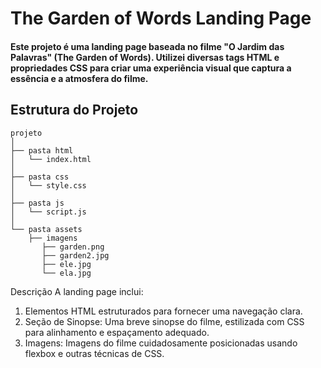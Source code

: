 # The Garden of Words Landing Page
#### Este projeto é uma landing page baseada no filme "O Jardim das Palavras" (The Garden of Words). Utilizei diversas tags HTML e propriedades CSS para criar uma experiência visual que captura a essência e a atmosfera do filme.
## Estrutura do Projeto

~~~
projeto
│
├── pasta html
│   └── index.html
│
├── pasta css
│   └── style.css
│
├── pasta js
│   └── script.js
│
└── pasta assets
    ├── imagens
       ├── garden.png
       ├── garden2.jpg
       ├── ele.jpg
       └── ela.jpg
~~~

Descrição
A landing page inclui:

1. Elementos HTML estruturados para fornecer uma navegação clara.
2. Seção de Sinopse: Uma breve sinopse do filme, estilizada com CSS para alinhamento e espaçamento adequado.
3. Imagens: Imagens do filme cuidadosamente posicionadas usando flexbox e outras técnicas de CSS.
    
